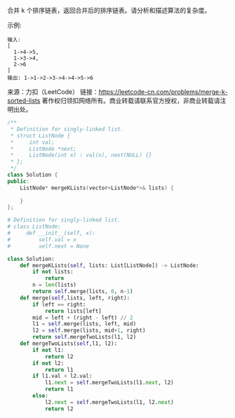 合并 k 个排序链表，返回合并后的排序链表。请分析和描述算法的复杂度。

示例:

    输入:
    [
      1->4->5,
      1->3->4,
      2->6
    ]
    输出: 1->1->2->3->4->4->5->6

来源：力扣（LeetCode）
链接：https://leetcode-cn.com/problems/merge-k-sorted-lists
著作权归领扣网络所有。商业转载请联系官方授权，非商业转载请注明出处。

```c++
/**
 * Definition for singly-linked list.
 * struct ListNode {
 *     int val;
 *     ListNode *next;
 *     ListNode(int x) : val(x), next(NULL) {}
 * };
 */
class Solution {
public:
    ListNode* mergeKLists(vector<ListNode*>& lists) {
        
    }
};
```

```py
# Definition for singly-linked list.
# class ListNode:
#     def __init__(self, x):
#         self.val = x
#         self.next = None

class Solution:
    def mergeKLists(self, lists: List[ListNode]) -> ListNode:
        if not lists:
            return 
        n = len(lists)
        return self.merge(lists, 0, n-1)
    def merge(self,lists, left, right):
        if left == right:
            return lists[left]
        mid = left + (right - left) // 2
        l1 = self.merge(lists, left, mid)
        l2 = self.merge(lists, mid+1, right)
        return self.mergeTwoLists(l1, l2)
    def mergeTwoLists(self,l1, l2):
        if not l1:
            return l2
        if not l2:
            return l1
        if l1.val < l2.val:
            l1.next = self.mergeTwoLists(l1.next, l2)
            return l1
        else:
            l2.next = self.mergeTwoLists(l1, l2.next)
            return l2
```
